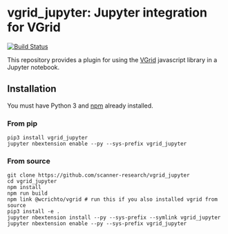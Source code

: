 # vgrid_jupyter: Jupyter integration for VGrid

[![Build Status](https://travis-ci.org/scanner-research/vgrid_jupyter.svg?branch=master)](https://travis-ci.org/scanner-research/vgrid_jupyter)

This repository provides a plugin for using the [VGrid](https://github.com/scanner-research/vgrid) javascript library in a Jupyter notebook.

## Installation

You must have Python 3 and [npm](https://www.npmjs.com/get-npm) already installed.

### From pip

```
pip3 install vgrid_jupyter
jupyter nbextension enable --py --sys-prefix vgrid_jupyter
```

### From source

```
git clone https://github.com/scanner-research/vgrid_jupyter
cd vgrid_jupyter
npm install
npm run build
npm link @wcrichto/vgrid # run this if you also installed vgrid from source
pip3 install -e .
jupyter nbextension install --py --sys-prefix --symlink vgrid_jupyter
jupyter nbextension enable --py --sys-prefix vgrid_jupyter
```
